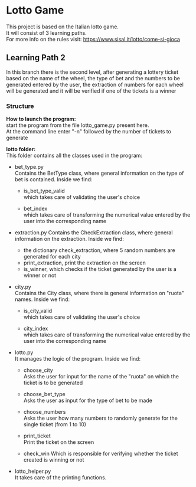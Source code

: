 # Lotto Game

This project is based on the Italian lotto game.  
It will consist of 3 learning paths.  
For more info on the rules visit: https://www.sisal.it/lotto/come-si-gioca  

## Learning Path 2

In this branch there is the second level, after generating a lottery ticket   
based on the name of the wheel, the type of bet and the numbers to be generated entered by the user, the extraction of numbers for each wheel will be generated and it will be verified if one of the tickets is a winner

### Structure

**How to launch the program:**  
start the program from the file lotto_game.py present here.  
At the command line enter "-n" followed by the number of tickets to generate

**lotto folder:**  
This folder contains all the classes used in the program:  

- bet_type.py  
Contains the BetType class, where general information on the type of bet is contained. Inside we find:
    - is_bet_type_valid  
    which takes care of validating the user's choice
    
    - bet_index  
     which takes care of transforming the numerical value entered by the user into the corresponding name

- extraction.py
Contains the CheckExtraction class, where general information on the extraction. Inside we find:
    - the dictionary check_extraction, where 5 random numbers are generated for each city
    - print_extraction, print the extraction on the screen
    - is_winner, which checks if the ticket generated by the user is a winner or not

- city.py  
Contains the City class, where there is general information on "ruota" names. Inside we find:
    - is_city_valid  
    which takes care of validating the user's choice
    
    - city_index  
    which takes care of transforming the numerical value entered by the user into the corresponding name
    
- lotto.py  
It manages the logic of the program. Inside we find:
    - choose_city  
    Asks the user for input for the name of the "ruota" on which the ticket is to be generated
    
     - choose_bet_type  
     Asks the user as input for the type of bet to be made
    
    - choose_numbers  
    Asks the user how many numbers to randomly generate for the single ticket (from 1 to 10)
    
    - print_ticket  
    Print the ticket on the screen
    
    - check_win
    Which is responsible for verifying whether the ticket created is winning or not
    
- lotto_helper.py  
It takes care of the printing functions.

